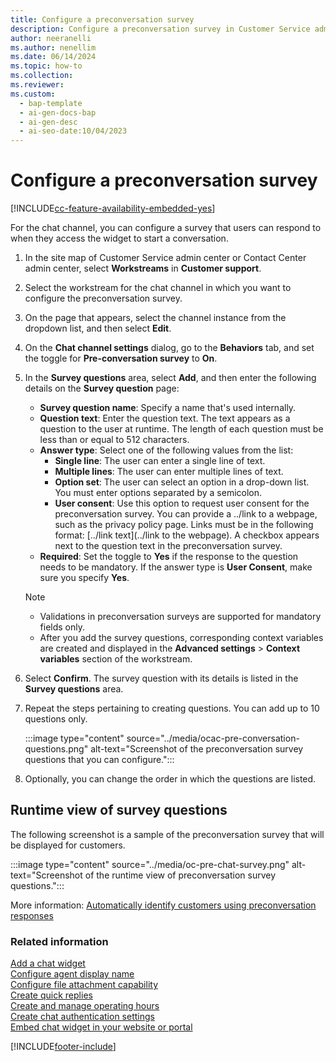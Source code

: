 ```yaml
---
title: Configure a preconversation survey
description: Configure a preconversation survey in Customer Service admin center to ask customers questions before they start a conversation.
author: neeranelli
ms.author: nenellim
ms.date: 06/14/2024
ms.topic: how-to
ms.collection:
ms.reviewer:
ms.custom:
  - bap-template
  - ai-gen-docs-bap
  - ai-gen-desc
  - ai-seo-date:10/04/2023
---
```


# Configure a preconversation survey

[!INCLUDE[cc-feature-availability-embedded-yes](../../includes/cc-feature-availability-embedded-yes.md)]


For the chat channel, you can configure a survey that users can respond to when they access the widget to start a conversation.

1. In the site map of Customer Service admin center or Contact Center admin center, select **Workstreams** in **Customer support**.

1. Select the workstream for the chat channel in which you want to configure the preconversation survey.

1. On the page that appears, select the channel instance from the dropdown list, and then select **Edit**.

1. On the **Chat channel settings** dialog, go to the **Behaviors** tab, and set the toggle for **Pre-conversation survey** to **On**.

1. In the **Survey questions** area, select **Add**, and then enter the following details on the **Survey question** page:
   - **Survey question name**: Specify a name that's used internally.
   - **Question text**: Enter the question text. The text appears as a question to the user at runtime. The length of each question must be less than or equal to 512 characters.
   - **Answer type**: Select one of the following values from the list:
        - **Single line**: The user can enter a single line of text.
        - **Multiple lines**: The user can enter multiple lines of text.
        - **Option set**: The user can select an option in a drop-down list. You must enter options separated by a semicolon.
        - **User consent**: Use this option to request user consent for the preconversation survey. You can provide a ../link to a webpage, such as the privacy policy page. Links must be in the following format: [../link text](../link to the webpage). A checkbox appears next to the question text in the preconversation survey.
   - **Required**: Set the toggle to **Yes** if the response to the question needs to be mandatory. If the answer type is **User Consent**, make sure you specify **Yes**.

    > [!NOTE]
    > - Validations in preconversation surveys are supported for mandatory fields only.
    > - After you add the survey questions, corresponding context variables are created and displayed in the **Advanced settings** > **Context variables** section of the workstream.

1. Select **Confirm**. The survey question with its details is listed in the **Survey questions** area.

1. Repeat the steps pertaining to creating questions. You can add up to 10 questions only.

      :::image type="content" source="../media/ocac-pre-conversation-questions.png" alt-text="Screenshot of the preconversation survey questions that you can configure.":::
    

1. Optionally, you can change the order in which the questions are listed.


## Runtime view of survey questions

The following screenshot is a sample of the preconversation survey that will be displayed for customers.

  :::image type="content" source="../media/oc-pre-chat-survey.png" alt-text="Screenshot of the runtime view of preconversation survey questions.":::

More information: [Automatically identify customers using preconversation responses](record-identification-rule.md)

### Related information

[Add a chat widget](add-chat-widget.md)  
[Configure agent display name](agent-display-name.md)  
[Configure file attachment capability](configure-file-attachment.md)  
[Create quick replies](create-quick-replies.md)  
[Create and manage operating hours](create-operating-hours.md)   
[Create chat authentication settings](create-chat-auth-settings.md)  
[Embed chat widget in your website or portal](embed-chat-widget-portal.md)  


[!INCLUDE[footer-include](../../includes/footer-banner.md)]
